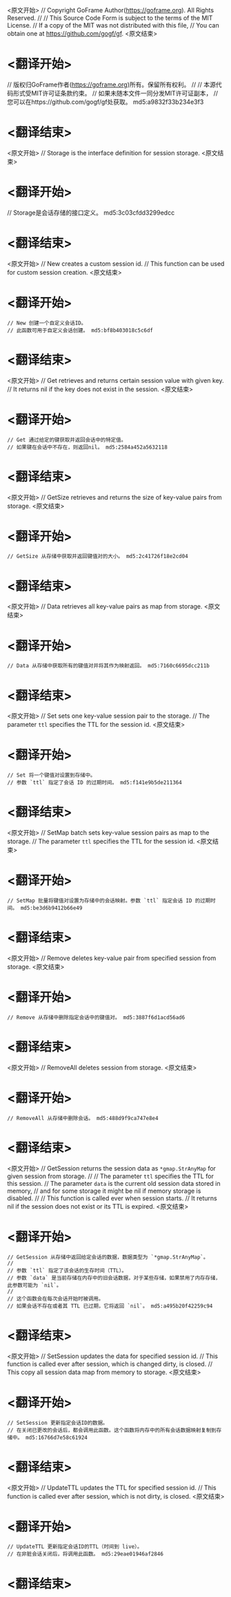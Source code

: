 
<原文开始>
// Copyright GoFrame Author(https://goframe.org). All Rights Reserved.
//
// This Source Code Form is subject to the terms of the MIT License.
// If a copy of the MIT was not distributed with this file,
// You can obtain one at https://github.com/gogf/gf.
<原文结束>

# <翻译开始>
// 版权归GoFrame作者(https://goframe.org)所有。保留所有权利。
//
// 本源代码形式受MIT许可证条款约束。
// 如果未随本文件一同分发MIT许可证副本，
// 您可以在https://github.com/gogf/gf处获取。 md5:a9832f33b234e3f3
# <翻译结束>


<原文开始>
// Storage is the interface definition for session storage.
<原文结束>

# <翻译开始>
// Storage是会话存储的接口定义。 md5:3c03cfdd3299edcc
# <翻译结束>


<原文开始>
	// New creates a custom session id.
	// This function can be used for custom session creation.
<原文结束>

# <翻译开始>
	// New 创建一个自定义会话ID。
	// 此函数可用于自定义会话创建。 md5:bf8b403018c5c6df
# <翻译结束>


<原文开始>
	// Get retrieves and returns certain session value with given key.
	// It returns nil if the key does not exist in the session.
<原文结束>

# <翻译开始>
	// Get 通过给定的键获取并返回会话中的特定值。
	// 如果键在会话中不存在，则返回nil。 md5:2584a452a5632118
# <翻译结束>


<原文开始>
// GetSize retrieves and returns the size of key-value pairs from storage.
<原文结束>

# <翻译开始>
	// GetSize 从存储中获取并返回键值对的大小。 md5:2c41726f18e2cd04
# <翻译结束>


<原文开始>
// Data retrieves all key-value pairs as map from storage.
<原文结束>

# <翻译开始>
	// Data 从存储中获取所有的键值对并将其作为映射返回。 md5:7160c6695dcc211b
# <翻译结束>


<原文开始>
	// Set sets one key-value session pair to the storage.
	// The parameter `ttl` specifies the TTL for the session id.
<原文结束>

# <翻译开始>
	// Set 将一个键值对设置到存储中。
	// 参数 `ttl` 指定了会话 ID 的过期时间。 md5:f141e9b5de211364
# <翻译结束>


<原文开始>
	// SetMap batch sets key-value session pairs as map to the storage.
	// The parameter `ttl` specifies the TTL for the session id.
<原文结束>

# <翻译开始>
	// SetMap 批量将键值对设置为存储中的会话映射。参数 `ttl` 指定会话 ID 的过期时间。 md5:be3d6b9412b66e49
# <翻译结束>


<原文开始>
// Remove deletes key-value pair from specified session from storage.
<原文结束>

# <翻译开始>
	// Remove 从存储中删除指定会话中的键值对。 md5:3887f6d1acd56ad6
# <翻译结束>


<原文开始>
// RemoveAll deletes session from storage.
<原文结束>

# <翻译开始>
	// RemoveAll 从存储中删除会话。 md5:488d9f9ca747e8e4
# <翻译结束>


<原文开始>
	// GetSession returns the session data as `*gmap.StrAnyMap` for given session from storage.
	//
	// The parameter `ttl` specifies the TTL for this session.
	// The parameter `data` is the current old session data stored in memory,
	// and for some storage it might be nil if memory storage is disabled.
	//
	// This function is called ever when session starts.
	// It returns nil if the session does not exist or its TTL is expired.
<原文结束>

# <翻译开始>
	// GetSession 从存储中返回给定会话的数据，数据类型为 `*gmap.StrAnyMap`。
	//
	// 参数 `ttl` 指定了该会话的生存时间（TTL）。
	// 参数 `data` 是当前存储在内存中的旧会话数据，对于某些存储，如果禁用了内存存储，此参数可能为 `nil`。
	//
	// 这个函数会在每次会话开始时被调用。
	// 如果会话不存在或者其 TTL 已过期，它将返回 `nil`。 md5:a495b20f42259c94
# <翻译结束>


<原文开始>
	// SetSession updates the data for specified session id.
	// This function is called ever after session, which is changed dirty, is closed.
	// This copy all session data map from memory to storage.
<原文结束>

# <翻译开始>
	// SetSession 更新指定会话ID的数据。
	// 在关闭已更改的会话后，都会调用此函数。这个函数将内存中的所有会话数据映射复制到存储中。 md5:16766d7e58c61924
# <翻译结束>


<原文开始>
	// UpdateTTL updates the TTL for specified session id.
	// This function is called ever after session, which is not dirty, is closed.
<原文结束>

# <翻译开始>
	// UpdateTTL 更新指定会话ID的TTL（时间到 live）。
	// 在非脏会话关闭后，将调用此函数。 md5:29eae01946af2846
# <翻译结束>


